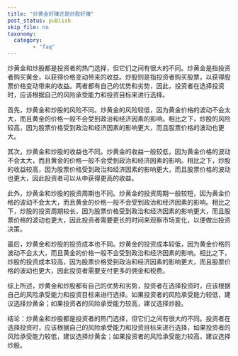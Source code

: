 ```yaml
---
title: "炒黄金好赚还是炒股好赚"
post_status: publish
skip_file: no
taxonomy:
  category:
        - "faq"
---
```


炒黄金和炒股都是投资者的热门选择，但它们之间有很大的不同。炒黄金是指投资者购买黄金，以获得价格变动带来的收益。炒股则是指投资者购买股票，以获得股票价格变动带来的收益。两者都有自己的优势和劣势，因此，投资者在选择投资时，应该根据自己的风险承受能力和投资目标来进行选择。

首先，炒黄金和炒股的风险不同。炒黄金的风险较低，因为黄金价格的波动不会太大，而且黄金的价格一般不会受到政治和经济因素的影响。相比之下，炒股的风险较高，因为股票价格受到政治和经济因素的影响更大，而且股票价格的波动也更大。

其次，炒黄金和炒股的收益也不同。炒黄金的收益一般较低，因为黄金价格的波动不会太大，而且黄金的价格一般不会受到政治和经济因素的影响。相比之下，炒股的收益较高，因为股票价格受到政治和经济因素的影响更大，而且股票价格的波动也更大，因此投资者可以从中获得更高的收益。

此外，炒黄金和炒股的投资周期也不同。炒黄金的投资周期一般较短，因为黄金价格的波动不会太大，而且黄金的价格一般不会受到政治和经济因素的影响。相比之下，炒股的投资周期较长，因为股票价格受到政治和经济因素的影响更大，而且股票价格的波动也更大，因此投资者需要更长的时间来观察市场变化，以便做出投资决策。

最后，炒黄金和炒股的投资成本也不同。炒黄金的投资成本较低，因为黄金价格的波动不会太大，而且黄金的价格一般不会受到政治和经济因素的影响。相比之下，炒股的投资成本较高，因为股票价格受到政治和经济因素的影响更大，而且股票价格的波动也更大，因此投资者需要支付更多的佣金和税费。

综上所述，炒黄金和炒股都有自己的优势和劣势，投资者在选择投资时，应该根据自己的风险承受能力和投资目标来进行选择。如果投资者的风险承受能力较低，建议选择炒黄金；如果投资者的风险承受能力较高，建议选择炒股。

结论：炒黄金和炒股都是投资者的热门选择，但它们之间有很大的不同。投资者在选择投资时，应该根据自己的风险承受能力和投资目标来进行选择，如果投资者的风险承受能力较低，建议选择炒黄金；如果投资者的风险承受能力较高，建议选择炒股。
